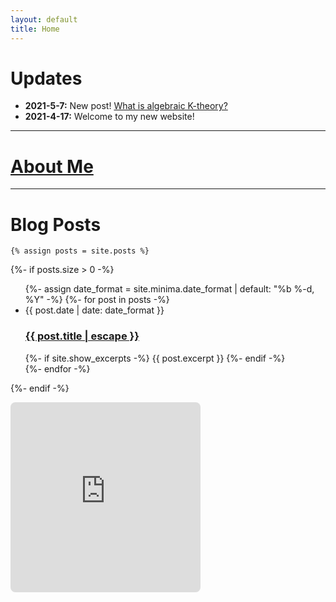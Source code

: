 ```yaml
---
layout: default
title: Home
---
```


# Updates
* <b>2021-5-7:</b> New post! [What is algebraic K-theory?](https://yc5-yc.github.io/2021/05/07/k-theory-i.html)
* <b>2021-4-17:</b> Welcome to my new website!

---

# [About Me](/about)

---

# Blog Posts

<div class="home">



    {% assign posts = site.posts %}


  {%- if posts.size > 0 -%}
    <ul class="post-list">
      {%- assign date_format = site.minima.date_format | default: "%b %-d, %Y" -%}
      {%- for post in posts -%}
      <li>
        <span class="post-meta">{{ post.date | date: date_format }}</span>
        <h3>
          <a class="post-link" href="{{ post.url | relative_url }}">
            {{ post.title | escape }}
          </a>
        </h3>
        {%- if site.show_excerpts -%}
          {{ post.excerpt }}
        {%- endif -%}
      </li>
      {%- endfor -%}
    </ul>

    

  {%- endif -%}

</div>

<!-- https://q.uiver.app/?q=WzAsMyxbMCwwLCJYIl0sWzEsMCwiWSJdLFswLDEsIlciXSxbMCwxLCJmJyJdLFswLDIsImcnIiwyXV0= -->
<iframe class="quiver-embed" src="https://q.uiver.app/?q=WzAsMyxbMCwwLCJYIl0sWzEsMCwiWSJdLFswLDEsIlciXSxbMCwxLCJmJyJdLFswLDIsImcnIiwyXV0=&embed" width="304" height="304" style="border-radius: 8px; border: none;"></iframe>
